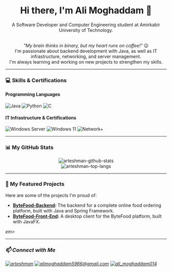 <h1 align="center">Hi there, I'm Ali Moghaddam 👋</h1>
<p align="center">
  A Software Developer and Computer Engineering student at Amirkabir University of Technology.
</p>

<p align="center">
  <br/>
  <em>"My brain thinks in binary, but my heart runs on coffee!"</em> 😉
  <br/>
  I'm passionate about backend development with Java, as well as IT infrastructure, networking, and server management.
  <br />
  I'm always learning and working on new projects to strengthen my skills.
</p>

<hr/>

### 💻 Skills & Certifications

#### Programming Languages
<p align="left">
  <img src="https://img.shields.io/badge/Java-ED8B00?style=for-the-badge&logo=openjdk&logoColor=white" alt="Java"/>
  <img src="https://img.shields.io/badge/Python-3776AB?style=for-the-badge&logo=python&logoColor=white" alt="Python"/>
  <img src="https://img.shields.io/badge/C-A8B9CC?style=for-the-badge&logo=c&logoColor=black" alt="C"/>
</p>

#### IT Infrastructure & Certifications
<p align="left">
  <img src="https://img.shields.io/badge/Windows%20Server-0078D6?style=for-the-badge&logo=windowsserver&logoColor=white" alt="Windows Server"/>
  <img src="https://img.shields.io/badge/Windows%2011-0078D4?style=for-the-badge&logo=windows11&logoColor=white" alt="Windows 11"/>
  <img src="https://img.shields.io/badge/CompTIA%20Network+-0078D4?style=for-the-badge&logo=comptia&logoColor=white" alt="Network+"/>
</p>

<hr/>

### 📊 My GitHub Stats
<p align="center">
  <img src="https://github-readme-stats.vercel.app/api?username=ARTESHMAN&show_icons=true&theme=dark&locale=en&count_private=true" alt="arteshman-github-stats" />
  <br/>
  <img src="https://github-readme-stats.vercel.app/api/top-langs?username=ARTESHMAN&layout=compact&theme=dark&locale=en" alt="arteshman-top-langs" />
</p>

<hr/>

### 🚀 My Featured Projects
<p>
  Here are some of the projects I'm proud of:
  <ul>
    <li><b><a href="https://github.com/ARTESHMAN/ByteFood-Backend">ByteFood-Backend</a>:</b> The backend for a complete online food ordering platform, built with Java and Spring Framework.</li>
    <li><b><a href="https://github.com/ARTESHMAN/ByteFood-Front-End">ByteFood-Front-End</a>:</b> A desktop client for the ByteFood platform, built with JavaFX.</li>
  </ul>
  <em>em>
</p>

<hr/>

### 📫 Connect with Me
<p align="left">
<a href="https://t.me/arteshman" target="blank"><img align="center" src="https://img.shields.io/badge/Telegram-2CA5E0?style=for-the-badge&logo=telegram&logoColor=white" alt="arteshman" /></a>
<a href="mailto:alimoghaddam5966@gmail.com"><img align="center" src="https://img.shields.io/badge/Gmail-D14836?style=for-the-badge&logo=gmail&logoColor=white" alt="alimoghaddam5966@gmail.com"/></a>
<a href="https://instagram.com/ali_moghaddam014" target="blank"><img align="center" src="https://img.shields.io/badge/Instagram-E4405F?style=for-the-badge&logo=instagram&logoColor=white" alt="ali_moghaddam014" /></a>
</p>
